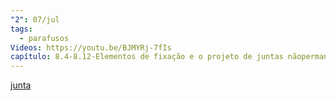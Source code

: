 ```yaml
---
"2": 07/jul
tags:
  - parafusos
Videos: https://youtu.be/BJMYRj-7fIs
capítulo: 8.4-8.12-Elementos de fixação e o projeto de juntas nãopermanentes
---
```

[junta](https://1drv.ms/u/s!AmfyGvdmTYongvZqvnG4mpMEJ86O7A?e=76vTUa)